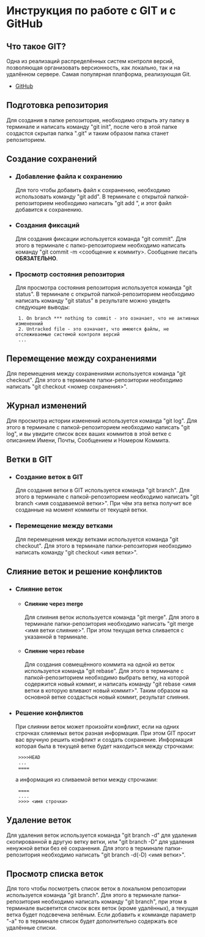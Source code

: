  # Инструкция по работе с GIT и с GitHub

## Что такое GIT?

 Одна из реализаций распределённых систем контроля версий, позволяющая организовать версионность, как локально, так и на удалённом сервере. Самая популярная платформа, реализующая  Git.
  * [GitHub](https://github.com)

 ## Подготовка репозитория

 Для создания в папке репозитория, необходимо открыть эту папку в терминале и написать команду "git init", после чего в этой папке создастся скрытая папка ".git" и таким образом папка станет репозиторием.

 ## Создание сохранений
 * ### Добавление файла к сохранению

      Для того чтобы добавить файл к сохранению, необходимо использовать команду "git add". В терминале с открытой папкой-репозиторием необходимо написать "git add <file name>", и этот файл добавится к сохранению.

 * ### Создания фиксаций  

   Для создания фиксации используется команда "git commit". Для этого в терминале с папко-репозиторием необходимо написать команду "git commit -m <сообщение к коммиту>. Сообщение писать **ОБЯЗАТЕЛЬНО**.

 * ### Просмотр состояния репозитория

   Для просмотра состояния репозитория используется команда "git status". В терминале с открытой папкой-репозиторием необходимо написать команду "git status" в результате можно увидеть следующие выводы:

        1. On branch *** nothing to commit - это означает, что не активных измененний
        2. Untracked file - это означает, что имеются файлы, не отслеживаемые системой контроля версий
        ...

 ## Перемещение между сохранениями

  Для перемещения между сохранениями используется команда "git checkout". Для этого в терминале папки-репозитории  необходимо написать "git checkout <номер сохранения>".

 ## Журнал изменений

  Для просмотра истории изменений используется команда "git log". Для этого в терминале с папкой-репозиторием необходимо написать "git log", и вы увидите список всех ваших коммитов в этой ветке с описанием Имени, Почты, Сообщением и Номером Коммита.

 ## Ветки в GIT
 * ### Создание веток в GIT

   Для создания ветки в GIT используется команда "git branch". Для этого в терминале с папкой-репозиторием необходимо написать "git branch <имя создаваемой ветки>". При чём эта ветка получит все созданные на момент коммиты от текущей ветки. 

  * ### Перемещение между ветками

    Для перемещения между ветками используется команда "git checkout". Для этого в терминале папки-репозитория необходимо написать команду "git checkout <имя ветки>".

 ## Слияние веток и решение конфликтов
 * ### Слияние веток
   * #### Слияние через merge

     Для слияния веток используется команда "git merge". Для этого в терминале папки-репозитория необходимо написать "git merge <имя ветки слияние>". При этом текущая ветка сливается с указанной в терминале.

   * #### Слияние через rebase
   
     Для создания совмещённого коммита на одной из веток используется команда "git rebase". Для этого в терминале с папкой-репозиторием необходимо выбрать ветку, на которой содержится новый коммит, и написать команду "git rebase <имя ветки в которую вливают новый коммит>". Таким образом на основной ветке создасться новый коммит, результат слияния.

  * ### Решение конфликтов 

    При слиянии веток может произойти конфликт, если на одних строчках слияемых веток разная информация. При этом GIT просит вас вручную решить конфликт и создать сохранение. Информация которая была в текущей ветке будет находиться между строчками:

         >>>>HEAD
         ...
         ====
    а информация из сливаемой ветки между строчками:

         ====
         ....
         >>>> <имя строчки>

 ## Удаление веток

  Для удаления веток используется команда "git branch -d" для удаления скопированной в другую ветку ветки, или "git branch -D" для удаления ненужной ветки без её сохранения. Для этого в терминале папки-репозитория необходимо написать "git branch -d(-D) <имя ветки>".

 ## Просмотр списка веток

  Для того чтобы посмотреть список веток в локальном репозитории используется команда "git branch". Для этого в терминале папки-репозитория необходимо написать команду "git branch", при этом в терминале высветится список всех веток (кроме удалённых), а текущая ветка будет подсвечена зелёным. Если добавить к комманде параметр "-a" то в терминале список будет дополнительно содержать все удалённые списки. 
